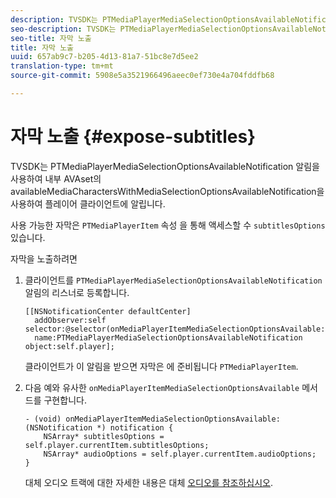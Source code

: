 ```yaml
---
description: TVSDK는 PTMediaPlayerMediaSelectionOptionsAvailableNotification 알림을 사용하여 내부 AVAset의 availableMediaCharactersWithMediaSelectionOptionsAvailableNotification을 사용하여 플레이어 클라이언트에 알립니다.
seo-description: TVSDK는 PTMediaPlayerMediaSelectionOptionsAvailableNotification 알림을 사용하여 내부 AVAset의 availableMediaCharactersWithMediaSelectionOptionsAvailableNotification을 사용하여 플레이어 클라이언트에 알립니다.
seo-title: 자막 노출
title: 자막 노출
uuid: 657ab9c7-b205-4d13-81a7-51bc8e7d5ee2
translation-type: tm+mt
source-git-commit: 5908e5a3521966496aeec0ef730e4a704fddfb68

---
```



# 자막 노출 {#expose-subtitles}

TVSDK는 PTMediaPlayerMediaSelectionOptionsAvailableNotification 알림을 사용하여 내부 AVAset의 availableMediaCharactersWithMediaSelectionOptionsAvailableNotification을 사용하여 플레이어 클라이언트에 알립니다.

사용 가능한 자막은 `PTMediaPlayerItem` 속성 을 통해 액세스할 수 `subtitlesOptions`있습니다.

자막을 노출하려면

1. 클라이언트를 `PTMediaPlayerMediaSelectionOptionsAvailableNotification` 알림의 리스너로 등록합니다.

   ```
   [[NSNotificationCenter defaultCenter]  
     addObserver:self selector:@selector(onMediaPlayerItemMediaSelectionOptionsAvailable:)  
     name:PTMediaPlayerMediaSelectionOptionsAvailableNotification object:self.player];
   ```

   클라이언트가 이 알림을 받으면 자막은 에 준비됩니다 `PTMediaPlayerItem`.
1. 다음 예와 유사한 `onMediaPlayerItemMediaSelectionOptionsAvailable` 메서드를 구현합니다.

   ```
   - (void) onMediaPlayerItemMediaSelectionOptionsAvailable:(NSNotification *) notification { 
       NSArray* subtitlesOptions = self.player.currentItem.subtitlesOptions; 
       NSArray* audioOptions = self.player.currentItem.audioOptions; 
   }
   ```

   대체 오디오 트랙에 대한 자세한 내용은 대체 [오디오를 참조하십시오](../alternate-audio/c-psdk-ios-1.4-alternate-audio.md).